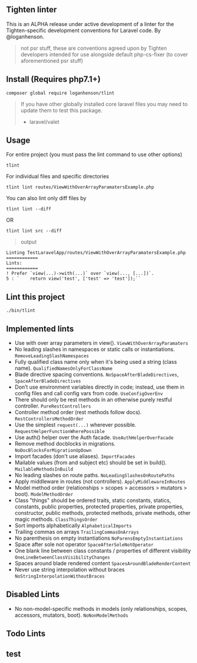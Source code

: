 ## Tighten linter

This is an ALPHA release under active development of a linter for the Tighten-specific development conventions for Laravel code. By @loganhenson.

> not psr stuff, these are conventions agreed upon by Tighten developers
> intended for use alongside default php-cs-fixer (to cover aforementioned psr stuff)

## Install (Requires php7.1+)
```
composer global require loganhenson/tlint
```
> If you have other globally installed core laravel files you may need to update them to test this package.
> - laravel/valet

## Usage
For entire project (you must pass the lint command to use other options)
```
tlint
```
For individual files and specific directories
```
tlint lint routes/ViewWithOverArrayParamatersExample.php
```

You can also lint only diff files by
```
tlint lint --diff
```
OR
```
tlint lint src --diff
```

> output
```
Linting TestLaravelApp/routes/ViewWithOverArrayParamatersExample.php
============
Lints: 
============
! Prefer `view(...)->with(...)` over `view(..., [...])`.
5 : `    return view('test', ['test' => 'test']);``
```

## Lint this project
```
./bin/tlint
```

## Implemented lints
- Use with over array parameters in view(). `ViewWithOverArrayParamaters`
- No leading slashes in namespaces or static calls or instantiations. `RemoveLeadingSlashNamespaces`
- Fully qualified class name only when it's being used a string (class name). `QualifiedNamesOnlyForClassName`
- Blade directive spacing conventions. `NoSpaceAfterBladeDirectives`, `SpaceAfterBladeDirectives`
- Don’t use environment variables directly in code; instead, use them in config files and call config vars from code. `UseConfigOverEnv`
- There should only be rest methods in an otherwise purely restful controller. `PureRestControllers`
- Controller method order (rest methods follow docs). `RestControllersMethodOrder`
- Use the simplest `request(...)` wherever possible. `RequestHelperFunctionWherePossible`
- Use auth() helper over the Auth facade. `UseAuthHelperOverFacade`
- Remove method docblocks in migrations. `NoDocBlocksForMigrationUpDown`
- Import facades (don't use aliases). `ImportFacades`
- Mailable values (from and subject etc) should be set in build(). `MailableMethodsInBuild`
- No leading slashes on route paths. `NoLeadingSlashesOnRoutePaths`
- Apply middleware in routes (not controllers). `ApplyMiddlewareInRoutes`
- Model method order (relationships > scopes > accessors > mutators > boot). `ModelMethodOrder`
- Class "things" should be ordered traits, static constants, statics, constants, public properties, protected properties, private properties, constructor, public methods, protected methods, private methods, other magic methods. `ClassThingsOrder`
- Sort imports alphabetically `AlphabeticalImports`
- Trailing commas on arrays `TrailingCommasOnArrays`
- No parenthesis on empty instantiations `NoParensEmptyInstantiations`
- Space after sole not operator `SpaceAfterSoleNotOperator`
- One blank line between class constants / properties of different visibility `OneLineBetweenClassVisibilityChanges`
- Spaces around blade rendered content `SpacesAroundBladeRenderContent`
- Never use string interpolation without braces `NoStringInterpolationWithoutBraces`

## Disabled Lints
- No non-model-specific methods in models (only relationships, scopes, accessors, mutators, boot). `NoNonModelMethods`

## Todo Lints
## test
